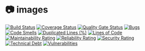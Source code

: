 # :camera: images

[![Build Status](https://travis-ci.com/inatlewski/images.svg?branch=develop)](https://travis-ci.com/inatlewski/images)
[![Coverage Status](https://coveralls.io/repos/github/inatlewski/images/badge.svg?branch=develop)](https://coveralls.io/github/inatlewski/images?branch=develop)
[![Quality Gate Status](https://sonarcloud.io/api/project_badges/measure?project=inatlewski_images&metric=alert_status)](https://sonarcloud.io/dashboard?id=inatlewski_images)
[![Bugs](https://sonarcloud.io/api/project_badges/measure?project=inatlewski_images&metric=bugs)](https://sonarcloud.io/dashboard?id=inatlewski_images)
[![Code Smells](https://sonarcloud.io/api/project_badges/measure?project=inatlewski_images&metric=code_smells)](https://sonarcloud.io/dashboard?id=inatlewski_images)
[![Duplicated Lines (%)](https://sonarcloud.io/api/project_badges/measure?project=inatlewski_images&metric=duplicated_lines_density)](https://sonarcloud.io/dashboard?id=inatlewski_images)
[![Lines of Code](https://sonarcloud.io/api/project_badges/measure?project=inatlewski_images&metric=ncloc)](https://sonarcloud.io/dashboard?id=inatlewski_images)
[![Maintainability Rating](https://sonarcloud.io/api/project_badges/measure?project=inatlewski_images&metric=sqale_rating)](https://sonarcloud.io/dashboard?id=inatlewski_images)
[![Reliability Rating](https://sonarcloud.io/api/project_badges/measure?project=inatlewski_images&metric=reliability_rating)](https://sonarcloud.io/dashboard?id=inatlewski_images)
[![Security Rating](https://sonarcloud.io/api/project_badges/measure?project=inatlewski_images&metric=security_rating)](https://sonarcloud.io/dashboard?id=inatlewski_images)
[![Technical Debt](https://sonarcloud.io/api/project_badges/measure?project=inatlewski_images&metric=sqale_index)](https://sonarcloud.io/dashboard?id=inatlewski_images)
[![Vulnerabilities](https://sonarcloud.io/api/project_badges/measure?project=inatlewski_images&metric=vulnerabilities)](https://sonarcloud.io/dashboard?id=inatlewski_images)